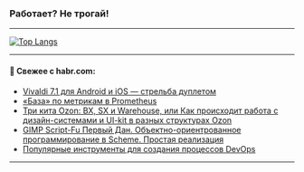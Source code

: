 ### Работает? Не трогай!

---
<!--
#### 🛠️ Technical stack:

![Java](https://img.shields.io/badge/Java-informational?logo=Oracle&style=flat&logoColor=white&color=FF4500)
![Kotlin](https://img.shields.io/badge/Kotlin-informational?logo=Kotlin&style=flat&logoColor=white&color=774D97)
![TS](https://img.shields.io/badge/TypeScript-informational?logo=typeScript&style=flat&logoColor=black&color=017acc)
![Python](https://img.shields.io/badge/Python-informational?logo=Python&style=flat&logoColor=black&color=ffdd54) <br>
![Spring](https://img.shields.io/badge/Spring-informational?logo=Spring&style=flat&logoColor=white&color=6DB33F) 
![SpringBoot](https://img.shields.io/badge/SpringBoot-informational?logo=SpringBoot&style=flat&logoColor=white&color=6DB33F)
![Nest](https://img.shields.io/badge/NestJS-informational?logo=NestJS&style=flat&logoColor=white&color=E0234E) 
![NodeJS](https://img.shields.io/badge/NodeJS-informational?logo=node.js&style=flat&logoColor=white&color=70A760)<br>
![PostgreSQL](https://img.shields.io/badge/PostgreSQL-informational?logo=PostgreSQL&style=flat&logoColor=white&color=DAA520)
![MongoDB](https://img.shields.io/badge/MongoDB-informational?logo=MongoDB&style=flat&logoColor=white&color=870000)
![Apache](https://img.shields.io/badge/Apache-informational?logo=apache&style=flat&logoColor=white&color=f74e28)

___ 
-->

<!--- #### 🛠️ : --->

[![Top Langs](https://github-readme-stats-82jvfl3w3-advtsettinggmailcoms-projects.vercel.app/api/top-langs/?username=zloylis&langs_count=10&hide_title=true&title_color=e6edf3&size_weight=0.5&count_weight=0.5&layout=compact&hide_progress=true&hide_border=true&theme=dracula)](https://github.com/zloylis)

<!---


####  :octocat:&nbsp;&nbsp; Статистика:

![GitHub stats](https://github-readme-stats-u2qms2cxw-advtsettinggmailcoms-projects.vercel.app/api?username=zloylis&show_icons=true&hide_border=true&theme=dracula&title_color=e6edf3&include_all_commits=true&count_private=true&hide_rank=false&hide_title=true&rank_icon=github)
-->
---

#### 💬 Свежее с habr.com:

<!-- BLOG-POST-LIST:START -->
- [Vivaldi 7.1 для Android и iOS — стрельба дуплетом](https://habr.com/ru/companies/vivaldi/articles/878050/?utm_source=habrahabr&utm_medium=rss&utm_campaign=878050)
- [«База» по метрикам в Prometheus](https://habr.com/ru/companies/sportmaster_lab/articles/872204/?utm_source=habrahabr&utm_medium=rss&utm_campaign=872204)
- [Три кита Ozon: BX, SX и Warehouse, или Как происходит работа с дизайн-системами и UI-kit в разных структурах Ozon](https://habr.com/ru/companies/ozontech/articles/877452/?utm_source=habrahabr&utm_medium=rss&utm_campaign=877452)
- [GIMP Script-Fu Первый Дан. Объектно-ориентрованное программирование в Scheme. Простая реализация](https://habr.com/ru/articles/878018/?utm_source=habrahabr&utm_medium=rss&utm_campaign=878018)
- [Популярные инструменты для создания процессов DevOps](https://habr.com/ru/companies/sberbank/articles/878014/?utm_source=habrahabr&utm_medium=rss&utm_campaign=878014)
<!-- BLOG-POST-LIST:END -->

---
